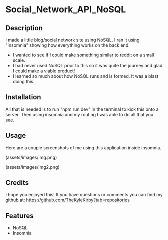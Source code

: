# Social_Network_API_NoSQL

## Description

I made a little blog/social network site using NoSQL. I ran it using "Insomnia" showing how everything works on the back end.

- I wanted to see if I could make something similar to reddit on a small scale.
- I had never used NoSQL prior to this so it was quite the journey and glad I could make a viable product!
- I learned so much about how NoSQL runs and is formed. It was a blast doing this.


## Installation

All that is needed is to run "npm run dev" in the terminal to kick this onto a server. Then using insomnia and my routing I was able to do all that you see.

## Usage

Here are a couple screenshots of me using this application inside insomnia.

(assets/images/img.png)

(assets/images/img2.png)

## Credits

I hope you enjoyed this! If you have questions or comments you can find my github at: https://github.com/TheKyleKirby?tab=repositories 


## Features

- NoSQL
- Insomnia
